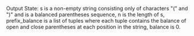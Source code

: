 Output State: s is a non-empty string consisting only of characters "(" and ")" and is a balanced parentheses sequence, n is the length of s, prefix_balance is a list of tuples where each tuple contains the balance of open and close parentheses at each position in the string, balance is 0.